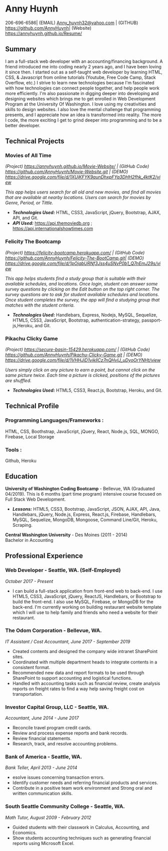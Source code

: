 Anny Huynh
===============

206-696-6586| (EMAIL) Anny_huynh32@yahoo.com | (GITHUB) https://github.com/AnnyHuynh| (Website) https://annyhuynh.github.io/Resume/


Summary
------------------------
I am a full-stack web developer with an accounting/financing background. A friend introduced me into coding nearly 2 years ago, and I have been loving it since then. I started out as a self-taught web developer by learning HTML, CSS, & Javascript from online tutorials (Youtube, Free Code Camp, Stack Overflow, etc.) I strive to learn new technologies because I'm fascinated with how technologies can connect people together, and help people work more efficiently. I'm also passionate in digging deeper into developing and designing websites which brings me to get enrolled in Web Development Program at the University Of Washington. I love using my creativities and skills to design websites. I also love the mental challenge that programming presents, and I appreciate how an idea is transformed into reality. The more I code, the more exciting I get to grind deeper into programming and to be a better developer. 

Technical Projects
-------------------------


 ### Movies of All Time 
 
_(Project) https://annyhuynh.github.io/Movie-Website/ | (GitHub Code) https://github.com/AnnyHuynh/Movie-Website.git | (DEMO) https://drive.google.com/file/d/1XUjKFYK9aunDhxpFYa3DHH2fhk_4ktK2/view_

 _This app helps users search for all old and new movies, and find all movies that are available at nearby locations. Users can search for movies by Genre, Period, or Tittle._
+ _**Technologies Used:**_ HTML, CSS3, JavaScript, jQuery, Bootstrap, AJAX, API, and Git.
+ _**API Used:**_ https://api.themoviedb.org ; https://api.internationalshowtimes.com

 ### Felicity The Bootcamp 
 
_(Project) https://felicity-bootcamp.herokuapp.com/ | (GitHub Code) https://github.com/AnnyHuynh/Felicity-The-BootCamp.git| (DEMO) https://drive.google.com/file/d/1pOjabURNf3Jss4uSNvP0b1_Q7nEmJ29s/view_

 _This app helps students find a study group that is suitable with their available schedules, and locations. Once login, student can answer some survey questions by clicking on the Edit button on the top right corner. The survey questions are to ask for student available schedules and locations. Once student completes the survey, the app will find a studying group that matches with the student criteria._
+ _**Technologies Used:**_ Handlebars, Express, Nodejs, MySQL, Sequelize, HTML5, CSS3, JavaScript, Bootstrap, authentication-strategy, passport-js,Heroku, and Git.

### Pikachu Clicky Game 

_(Project) https://secure-basin-15429.herokuapp.com/ | (GitHub Code) https://github.com/AnnyHuynh/Pikachu-Clicky-Game.git | (DEMO) https://drive.google.com/file/d/1VHHJiD1vikllCz7nQHvIJ_uDyoOrYNHt/view_

 _Users simply click on any picture to earn a point, but cannot click on the same picture twice. Each time a picture is clicked, positions of the pictures are shuffled._
+ _**Technologies Used:**_ HTML5, CSS3, React.js, Bootstrap, Heroku, and Git.


Technical Profile
-----------------

### Programming Languages/Frameworks :

 HTML, CSS, Boothstrap, JavaScript, jQuery, React, Node.js, SQL,  MONGO, Firebase, Local Storage

 ### Tools :

 Github, Heroku 


 Education
----------------------------

**University of Washington Coding Bootcamp** - Bellevue, WA (Graduated 04/2019). This is 6 months (part time program) intensive course focused on Full Stack Web Development.
+ _**Lessons:**_ HTML5, CSS3, Bootstrap, JavaScript, JSON, AJAX, API, Java, Handlebars, jQuery, Node.js, Express, React.js, Firebase, Handlebars, MySQL, Sequelize, MongoDB, Mongoose, Command Line/Git, Heroku, Scraping. 

**Central Washington University** - Des Moines (2011 - 2014)  
Bachelor in Accounting 


Professional Experience
-----------------------


### Web Developer - Seattle, WA. (Self-Employed) 

_October 2017 - Present_

* I can build a full-stack application from front-end web to back-end. I use HTML5, CSS3, JavaScript, jQuery, ReactJS, Handlebars, or Bootstrap to build the front-end. I also use MySQL, Firebase, or MongoDB for the back-end. I'm currently working on building restaurant website template which I will use to help family and friends who need a website for their restaurant.

### The Odom Corporation - Bellevue, WA.

_IT Assistant / Cost Accountant, June 2017 - September 2019_

* Created contents and designed the company wide intranet SharePoint sites.
* Coordinated with multiple department heads to integrate contents in a consistent format.
* Recommended new data and report formats to be used through SharePoint to support accounting and logistical functions.
* Handled with accounting tasks such as financial review, create analysis reports on freight rates to find a way help saving freight cost on transportation.

### Investor Capital Group, LLC - Seattle, WA. 
_Accountant, June 2014 - June 2017_

* Reconcile travel program credit cards.
* Review and process expense reports and bank records.
* Review financial statements. 
* Research, track, and resolve accounting problems.

### Bank of America - Seattle, WA. 
_Bank Teller, April 2013 - June 2014_

* esolve issues concerning transaction errors.
* Identify customer needs and referring financial products and services.
* Contribute in a positive team work environment and Strong oral and written communication skills. 

### South Seattle Community College - Seattle, WA. 
_Math Tutor, August 2009 - February 2012_

* Guided students with their classwork in Calculus, Accounting, and Economics.
* Show students accounting techniques such as generating financial reports using Microsoft Excel.

